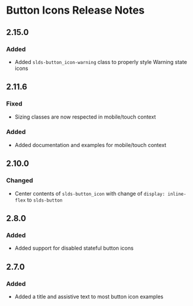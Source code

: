 <!-- Release notes authoring guidelines: http://keepachangelog.com/ -->

# Button Icons Release Notes

<!-- ## [Unreleased] -->

## 2.15.0

### Added

- Added `slds-button_icon-warning` class to properly style Warning state icons
## 2.11.6

### Fixed

- Sizing classes are now respected in mobile/touch context

### Added

- Added documentation and examples for mobile/touch context

## 2.10.0

### Changed

- Center contents of `slds-button_icon` with change of `display: inline-flex` to `slds-button`

## 2.8.0

### Added

- Added support for disabled stateful button icons

## 2.7.0

### Added

- Added a title and assistive text to most button icon examples

